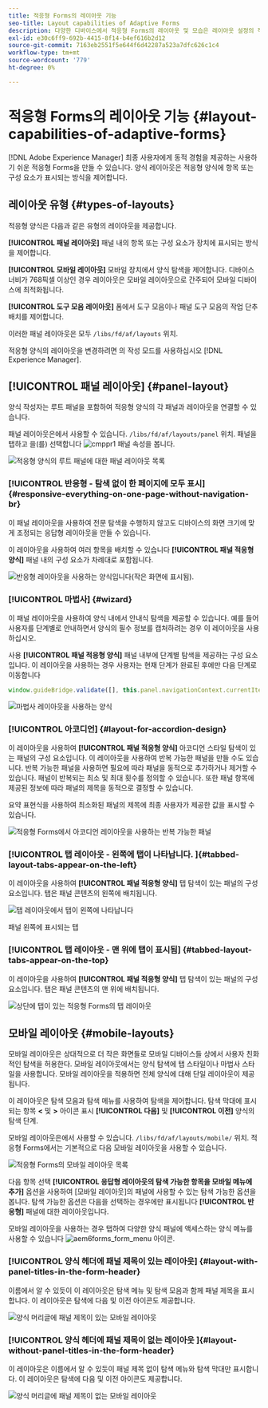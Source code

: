 ```yaml
---
title: 적응형 Forms의 레이아웃 기능
seo-title: Layout capabilities of Adaptive Forms
description: 다양한 디바이스에서 적응형 Forms의 레이아웃 및 모습은 레이아웃 설정의 적용을 받습니다. 다양한 레이아웃과 적용 방법을 이해합니다.
exl-id: e30c6ff9-692b-4415-8f14-b4ef616b2d12
source-git-commit: 7163eb2551f5e644f6d42287a523a7dfc626c1c4
workflow-type: tm+mt
source-wordcount: '779'
ht-degree: 0%

---
```


# 적응형 Forms의 레이아웃 기능 {#layout-capabilities-of-adaptive-forms}

[!DNL Adobe Experience Manager] 최종 사용자에게 동적 경험을 제공하는 사용하기 쉬운 적응형 Forms을 만들 수 있습니다. 양식 레이아웃은 적응형 양식에 항목 또는 구성 요소가 표시되는 방식을 제어합니다.

<!-- ## Prerequisite knowledge {#prerequisite-knowledge}

Before learning about the different layout capabilities of Adaptive Forms, read [Introduction to authoring forms](introduction-forms-authoring.md) to know more about Adaptive Forms. -->

## 레이아웃 유형 {#types-of-layouts}

적응형 양식은 다음과 같은 유형의 레이아웃을 제공합니다.

**[!UICONTROL 패널 레이아웃]** 패널 내의 항목 또는 구성 요소가 장치에 표시되는 방식을 제어합니다.

**[!UICONTROL 모바일 레이아웃]** 모바일 장치에서 양식 탐색을 제어합니다. 디바이스 너비가 768픽셀 이상인 경우 레이아웃은 모바일 레이아웃으로 간주되어 모바일 디바이스에 최적화됩니다.

**[!UICONTROL 도구 모음 레이아웃]** 폼에서 도구 모음이나 패널 도구 모음의 작업 단추 배치를 제어합니다.

이러한 패널 레이아웃은 모두 `/libs/fd/af/layouts` 위치.

적응형 양식의 레이아웃을 변경하려면 의 작성 모드를 사용하십시오 [!DNL Experience Manager].

## [!UICONTROL 패널 레이아웃] {#panel-layout}

양식 작성자는 루트 패널을 포함하여 적응형 양식의 각 패널과 레이아웃을 연결할 수 있습니다.

패널 레이아웃은에서 사용할 수 있습니다. `/libs/fd/af/layouts/panel` 위치. 패널을 탭하고 을(를) 선택합니다 ![cmppr1](assets/configure-icon.svg) 패널 속성을 봅니다.

![적응형 양식의 루트 패널에 대한 패널 레이아웃 목록](assets/layouts.png)

### [!UICONTROL 반응형 - 탐색 없이 한 페이지에 모두 표시] {#responsive-everything-on-one-page-without-navigation-br}

이 패널 레이아웃을 사용하여 전문 탐색을 수행하지 않고도 디바이스의 화면 크기에 맞게 조정되는 응답형 레이아웃을 만들 수 있습니다.

이 레이아웃을 사용하여 여러 항목을 배치할 수 있습니다 **[!UICONTROL 패널 적응형 양식]** 패널 내의 구성 요소가 차례대로 포함됩니다.

![반응형 레이아웃을 사용하는 양식입니다(작은 화면에 표시됨).](assets/responsive-layout.png)

### [!UICONTROL 마법사] {#wizard}

이 패널 레이아웃을 사용하여 양식 내에서 안내식 탐색을 제공할 수 있습니다. 예를 들어 사용자를 단계별로 안내하면서 양식의 필수 정보를 캡처하려는 경우 이 레이아웃을 사용하십시오.

사용 **[!UICONTROL 패널 적응형 양식]** 패널 내부에 단계별 탐색을 제공하는 구성 요소입니다. 이 레이아웃을 사용하는 경우 사용자는 현재 단계가 완료된 후에만 다음 단계로 이동합니다

```javascript
window.guideBridge.validate([], this.panel.navigationContext.currentItem.somExpression)
```

![마법사 레이아웃을 사용하는 양식](assets/wizard-layout2.png)

### [!UICONTROL 아코디언] {#layout-for-accordion-design}

이 레이아웃을 사용하여 **[!UICONTROL 패널 적응형 양식]** 아코디언 스타일 탐색이 있는 패널의 구성 요소입니다. 이 레이아웃을 사용하여 반복 가능한 패널을 만들 수도 있습니다. 반복 가능한 패널을 사용하면 필요에 따라 패널을 동적으로 추가하거나 제거할 수 있습니다. 패널이 반복되는 최소 및 최대 횟수를 정의할 수 있습니다. 또한 패널 항목에 제공된 정보에 따라 패널의 제목을 동적으로 결정할 수 있습니다.

요약 표현식을 사용하여 최소화된 패널의 제목에 최종 사용자가 제공한 값을 표시할 수 있습니다.

![적응형 Forms에서 아코디언 레이아웃을 사용하는 반복 가능한 패널](assets/accordion-layout.png)

### [!UICONTROL 탭 레이아웃 - 왼쪽에 탭이 나타납니다. ]{#tabbed-layout-tabs-appear-on-the-left}

이 레이아웃을 사용하여 **[!UICONTROL 패널 적응형 양식]** 탭 탐색이 있는 패널의 구성 요소입니다. 탭은 패널 콘텐츠의 왼쪽에 배치됩니다.

![탭 레이아웃에서 탭이 왼쪽에 나타납니다](assets/tabs-on-left.png)

패널 왼쪽에 표시되는 탭

### [!UICONTROL 탭 레이아웃 - 맨 위에 탭이 표시됨] {#tabbed-layout-tabs-appear-on-the-top}

이 레이아웃을 사용하여 **[!UICONTROL 패널 적응형 양식]** 탭 탐색이 있는 패널의 구성 요소입니다. 탭은 패널 콘텐츠의 맨 위에 배치됩니다.

![상단에 탭이 있는 적응형 Forms의 탭 레이아웃](assets/tabs-on-top.png)

## 모바일 레이아웃 {#mobile-layouts}

모바일 레이아웃은 상대적으로 더 작은 화면들로 모바일 디바이스들 상에서 사용자 친화적인 탐색을 허용한다. 모바일 레이아웃에서는 양식 탐색에 탭 스타일이나 마법사 스타일을 사용합니다. 모바일 레이아웃을 적용하면 전체 양식에 대해 단일 레이아웃이 제공됩니다.

이 레이아웃은 탐색 모음과 탐색 메뉴를 사용하여 탐색을 제어합니다. 탐색 막대에 표시되는 항목 **&lt;** 및 **>** 아이콘 표시 **[!UICONTROL 다음]** 및 **[!UICONTROL 이전]** 양식의 탐색 단계.

모바일 레이아웃은에서 사용할 수 있습니다. `/libs/fd/af/layouts/mobile/` 위치. 적응형 Forms에서는 기본적으로 다음 모바일 레이아웃을 사용할 수 있습니다.

![적응형 Forms의 모바일 레이아웃 목록](assets/mobile-navigation.png)

다음 항목 선택 **[!UICONTROL 응답형 레이아웃의 탐색 가능한 항목을 모바일 메뉴에 추가]** 옵션을 사용하여 [모바일 레이아웃]의 패널에 사용할 수 있는 탐색 가능한 옵션을 봅니다. 탐색 가능한 옵션은 다음을 선택하는 경우에만 표시됩니다 **[!UICONTROL 반응형]** 패널에 대한 레이아웃입니다.

모바일 레이아웃을 사용하는 경우 탭하여 다양한 양식 패널에 액세스하는 양식 메뉴를 사용할 수 있습니다 ![aem6forms_form_menu](assets/rail-icon.svg) 아이콘.

### [!UICONTROL 양식 헤더에 패널 제목이 있는 레이아웃] {#layout-with-panel-titles-in-the-form-header}

이름에서 알 수 있듯이 이 레이아웃은 탐색 메뉴 및 탐색 모음과 함께 패널 제목을 표시합니다. 이 레이아웃은 탐색에 다음 및 이전 아이콘도 제공합니다.

![양식 머리글에 패널 제목이 있는 모바일 레이아웃](assets/mobile-layout1.png)

### [!UICONTROL 양식 헤더에 패널 제목이 없는 레이아웃 ]{#layout-without-panel-titles-in-the-form-header}

이 레이아웃은 이름에서 알 수 있듯이 패널 제목 없이 탐색 메뉴와 탐색 막대만 표시합니다. 이 레이아웃은 탐색에 다음 및 이전 아이콘도 제공합니다.

![양식 머리글에 패널 제목이 없는 모바일 레이아웃](assets/mobile-layout2.png)

<!-- ## Toolbar layouts {#toolbar-layouts}

A Toolbar Layout controls positioning and display of any action buttons that you add to your Adaptive Forms. The layout can be added at a form level or at a panel level.

![A list of Toolbar Layouts in Adaptive Forms to control layout of buttons](assets/toolbar-layouts.png)

A list of Toolbar Layouts in Adaptive Forms

Toolbar layouts are available at `/libs/fd/af/layouts/toolbar` location. Adaptive Forms provide the following Toolbar Layouts, by default.

### [!UICONTROL Default layout for toolbar] {#default-layout-for-toolbar}

This layout is selected as the default layout when you add any action buttons in an Adaptive Form. Selecting this layout displays the same layout for both, desktop and mobile devices.

Also, you can add multiple toolbars containing action buttons configured with this layout. An action button is associated with a form control. You can configure the toolbars to be before or after a panel.

![Default view for toolbar](assets/toolbar_layout_default.png)

Default view for toolbar

### [!UICONTROL Mobile fixed layout for toolbar] {#mobile-fixed-layout-for-toolbar}

Select this layout to provide alternate layouts for desktop and mobile devices.

For the desktop layout, you can add Action buttons using some specific labels. Only one toolbar can be configured with this layout. If more than one toolbar is configured with this layout, there is an overlap for mobile devices and only one toolbar is visible. For example, you can have a toolbar at the bottom or the top of the form, or, after or before panels in the form.

For the Mobile layout, you can add action buttons using icons.

![Mobile fixed layout for toolbar](assets/toolbar_layout_mobile_fixed.png)

Mobile fixed layout for toolbar-->
